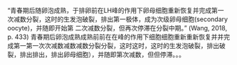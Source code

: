 “青春期后随卵泡成熟，于排卵前在LH峰的作用下卵母细胞重新恢复并完成第一 次减数分裂，这时的生发泡破裂，排出第一极体，成为次级卵母细胞(secondary oocyte)，并随即开始第 二次减数分裂，但再次停滞在分裂中期。” (Wang, 2018, p. 433) 青春期后卵泡成熟成熟前前在在峰的作用下细胞细胞重新重新恢复并并完成第一第一次次减数减数减数分裂分裂，这时这时，这时的生发泡破裂，排出破裂，排出排出，排出卵母细胞），并随即第次减数，但但停滞。。。